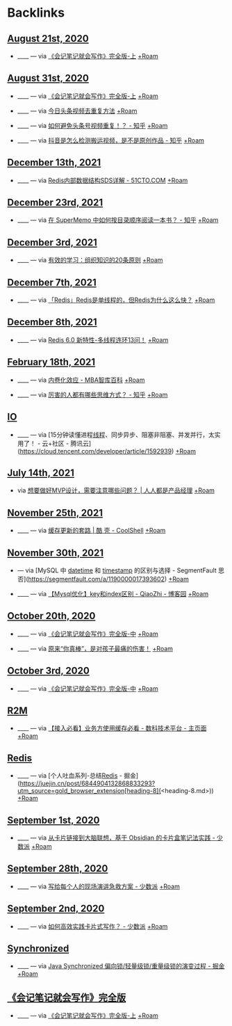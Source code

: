 
# Backlinks
## [August 21st, 2020](<August 21st, 2020.md>)
- ____ — via [《会记笔记就会写作》完全版-上](https://mp.weixin.qq.com/s?__biz=MzI1NTA4Nzk5Mw==&mid=2247483737&idx=1&sn=39b37468fd4bdb3f20589489ecf63118&chksm=ea3a054fdd4d8c59e0625583d5b5b21e1b0f5beed9aece9424d80b4de86e79a2d1a1e31c8b8f&scene=158[rd](<rd.md>)) [+Roam](<+Roam.md>)

## [August 31st, 2020](<August 31st, 2020.md>)
- ____ — via [《会记笔记就会写作》完全版-上](https://mp.weixin.qq.com/s?__biz=MzI1NTA4Nzk5Mw==&mid=2247483737&idx=1&sn=39b37468fd4bdb3f20589489ecf63118&chksm=ea3a054fdd4d8c59e0625583d5b5b21e1b0f5beed9aece9424d80b4de86e79a2d1a1e31c8b8f&scene=158[rd](<rd.md>)) [+Roam](<+Roam.md>)

- ____ — via [今日头条视频去重复方法](https://mp.weixin.qq.com/s/a0SckvCaRtw7XMCdZTaHoQ) [+Roam](<+Roam.md>)

- ____ — via [如何避免头条号视频重复！？ - 知乎](https://www.zhihu.com/question/56721461/answer/431772586) [+Roam](<+Roam.md>)

- ____ — via [抖音是怎么检测搬运视频，是不是原创作品 - 知乎](https://zhuanlan.zhihu.com/p/134132388) [+Roam](<+Roam.md>)

## [December 13th, 2021](<December 13th, 2021.md>)
- ____ — via [Redis内部数据结构SDS详解 - 51CTO.COM](https://stor.51cto.com/art/202006/619769.htm) [+Roam](<+Roam.md>)

## [December 23rd, 2021](<December 23rd, 2021.md>)
- ____ — via [在 SuperMemo 中如何按目录顺序阅读一本书？ - 知乎](https://www.zhihu.com/question/487800944) [+Roam](<+Roam.md>)

## [December 3rd, 2021](<December 3rd, 2021.md>)
-  ____ — via [有效的学习：组织知识的20条原则](https://github.com/Quorafind/SMDoc-CN/blob/master/%E6%A6%82%E8%BF%B0/20rules.md) [+Roam](<+Roam.md>)

## [December 7th, 2021](<December 7th, 2021.md>)
- ____ — via [「Redis」Redis是单线程的，但Redis为什么这么快？](https://www.toutiao.com/a6635954715186184717) [+Roam](<+Roam.md>)

## [December 8th, 2021](<December 8th, 2021.md>)
- ____ — via [Redis 6.0 新特性-多线程连环13问！](https://getpocket.com/read/3498674643) [+Roam](<+Roam.md>)

## [February 18th, 2021](<February 18th, 2021.md>)
- ____ — via [内卷化效应 - MBA智库百科](https://wiki.mbalib.com/wiki/%E5%86%85%E5%8D%B7%E5%8C%96%E6%95%88%E5%BA%94) [+Roam](<+Roam.md>)

- ____ — via [厉害的人都有哪些思维方式？ - 知乎](https://www.zhihu.com/question/314711679/answer/1556675510) [+Roam](<+Roam.md>)

## [IO](<IO.md>)
- ____ — via [15分钟读懂进程[线程](<线程.md>)、同步异步、阻塞非阻塞、并发并行，太实用了！ - 云+社区 - 腾讯云](https://cloud.tencent.com/developer/article/1592939) [+Roam](<+Roam.md>)

## [July 14th, 2021](<July 14th, 2021.md>)
- via [想要做好MVP设计，需要注意哪些问题？ | 人人都是产品经理](http://www.woshipm.com/pmd/3994223.html) [+Roam](<+Roam.md>)

## [November 25th, 2021](<November 25th, 2021.md>)
- ____ — via [缓存更新的套路 | 酷 壳 - CoolShell](https://coolshell.cn/articles/17416.html) [+Roam](<+Roam.md>)

## [November 30th, 2021](<November 30th, 2021.md>)
- — via [MySQL 中 [datetime](<datetime.md>) 和 [timestamp](<timestamp.md>) 的区别与选择 - SegmentFault 思否](https://segmentfault.com/a/1190000017393602) [+Roam](<+Roam.md>)

- ____ — via [【Mysql优化】key和index区别 - QiaoZhi - 博客园](https://www.cnblogs.com/qlqwjy/p/8594798.html) [+Roam](<+Roam.md>)

## [October 20th, 2020](<October 20th, 2020.md>)
- ____ — via [《会记笔记就会写作》完全版-中](https://mp.weixin.qq.com/s?__biz=MzI1NTA4Nzk5Mw==&mid=2247483814&idx=1&sn=d2371a3016337a6bd66cef2cd80653e9&chksm=ea3a05b0dd4d8ca62a7948c4da3e821c95e3a28a7f8479e42944967ba071ff3a79ee25b75e8e&scene=158[rd](<rd.md>)) [+Roam](<+Roam.md>)

- ____ — via [原来“你真棒”，是对孩子最痛的伤害！](https://mp.weixin.qq.com/s/1vmTn41qu-PoCBoxaKcEjA) [+Roam](<+Roam.md>)

## [October 3rd, 2020](<October 3rd, 2020.md>)
- ____ — via [《会记笔记就会写作》完全版-中](https://mp.weixin.qq.com/s?__biz=MzI1NTA4Nzk5Mw==&mid=2247483814&idx=1&sn=d2371a3016337a6bd66cef2cd80653e9&chksm=ea3a05b0dd4d8ca62a7948c4da3e821c95e3a28a7f8479e42944967ba071ff3a79ee25b75e8e&scene=158[rd](<rd.md>)) [+Roam](<+Roam.md>)

## [R2M](<R2M.md>)
- ____ — via [【接入必看】业务方使用缓存必看 - 数科技术平台 - 主页面](https://cf.jd.com/pages/viewpage.action?pageId=350685726) [+Roam](<+Roam.md>)

## [Redis](<Redis.md>)
- ____ — via [个人吐血系列-总结[Redis](<Redis.md>) - 掘金](https://juejin.cn/post/6844904132868833293?utm_source=gold_browser_extension[heading-8](<heading-8.md>)) [+Roam](<+Roam.md>)

## [September 1st, 2020](<September 1st, 2020.md>)
- ____ — via [从卡片链接到大脑联想，基于 Obsidian 的卡片盒笔记法实践 - 少数派](https://sspai.com/post/60802) [+Roam](<+Roam.md>)

## [September 28th, 2020](<September 28th, 2020.md>)
- ____ — via [写给每个人的现场演讲急救方案 - 少数派](https://sspai.com/post/62835) [+Roam](<+Roam.md>)

## [September 2nd, 2020](<September 2nd, 2020.md>)
- ____ — via [如何高效实践卡片式写作？ - 少数派](https://sspai.com/post/59109) [+Roam](<+Roam.md>)

## [Synchronized](<Synchronized.md>)
- ____ — via [Java Synchronized 偏向锁/轻量级锁/重量级锁的演变过程 - 掘金](https://juejin.cn/post/7007656138518822925) [+Roam](<+Roam.md>)

## [《会记笔记就会写作》完全版](<《会记笔记就会写作》完全版.md>)
- ____ — via [《会记笔记就会写作》完全版-上](https://mp.weixin.qq.com/s?__biz=MzI1NTA4Nzk5Mw==&mid=2247483737&idx=1&sn=39b37468fd4bdb3f20589489ecf63118&chksm=ea3a054fdd4d8c59e0625583d5b5b21e1b0f5beed9aece9424d80b4de86e79a2d1a1e31c8b8f&scene=158[rd](<rd.md>)) [+Roam](<+Roam.md>)

